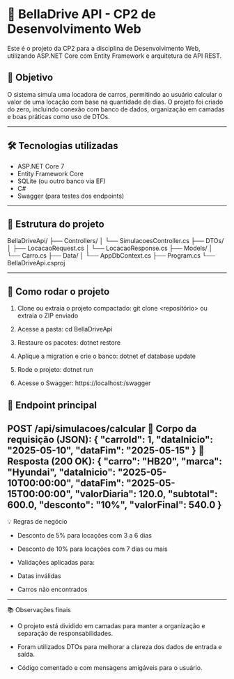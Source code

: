 # 🚗 BellaDrive API - CP2 de Desenvolvimento Web

Este é o projeto da CP2 para a disciplina de Desenvolvimento Web, utilizando ASP.NET Core com Entity Framework e arquitetura de API REST.

## 📌 Objetivo
O sistema simula uma locadora de carros, permitindo ao usuário calcular o valor de uma locação com base na quantidade de dias. O projeto foi criado do zero, incluindo conexão com banco de dados, organização em camadas e boas práticas como uso de DTOs.

---

## 🛠️ Tecnologias utilizadas

- ASP.NET Core 7
- Entity Framework Core
- SQLite (ou outro banco via EF)
- C#
- Swagger (para testes dos endpoints)

---

## 📁 Estrutura do projeto

BellaDriveApi/
├── Controllers/
│ └── SimulacoesController.cs
├── DTOs/
│ ├── LocacaoRequest.cs
│ └── LocacaoResponse.cs
├── Models/
│ └── Carro.cs
├── Data/
│ └── AppDbContext.cs
├── Program.cs
└── BellaDriveApi.csproj


---

## 🔄 Como rodar o projeto

1. Clone ou extraia o projeto compactado:
   git clone <repositório> ou extraia o ZIP enviado
   
2. Acesse a pasta:
cd BellaDriveApi

3. Restaure os pacotes:
dotnet restore

4. Aplique a migration e crie o banco:
dotnet ef database update

5. Rode o projeto:
dotnet run

6. Acesse o Swagger:
https://localhost:<porta>/swagger

## 📮 Endpoint principal

POST /api/simulacoes/calcular
🔽 Corpo da requisição (JSON):
{
  "carroId": 1,
  "dataInicio": "2025-05-10",
  "dataFim": "2025-05-15"
}
🔼 Resposta (200 OK):
{
  "carro": "HB20",
  "marca": "Hyundai",
  "dataInicio": "2025-05-10T00:00:00",
  "dataFim": "2025-05-15T00:00:00",
  "valorDiaria": 120.0,
  "subtotal": 600.0,
  "desconto": "10%",
  "valorFinal": 540.0
}
---
💡 Regras de negócio
- Desconto de 5% para locações com 3 a 6 dias

- Desconto de 10% para locações com 7 dias ou mais

- Validações aplicadas para:

- Datas inválidas

- Carros não encontrados
---

📚 Observações finais
- O projeto está dividido em camadas para manter a organização e separação de responsabilidades.

- Foram utilizados DTOs para melhorar a clareza dos dados de entrada e saída.

- Código comentado e com mensagens amigáveis para o usuário.
